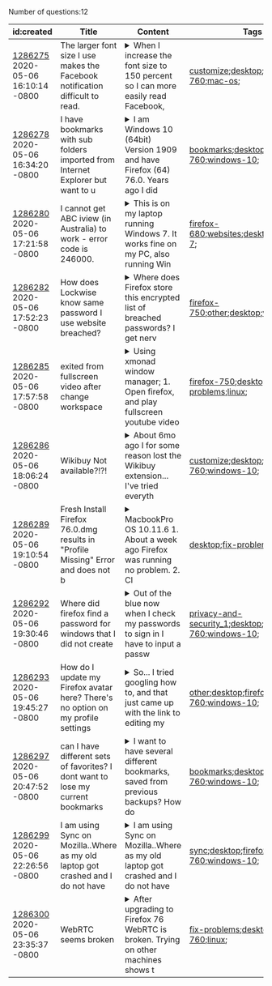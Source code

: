 Number of questions:12

| id:created | Title | Content | Tags |
| --- | --- | --- | --- |
| [1286275](https://support.mozilla.org/questions/1286275)<br>2020-05-06 16:10:14 -0800 | The larger font size I use makes the Facebook notification difficult to read. |<details><summary>When I increase the font size to 150 percent so I can more easily read Facebook,</summary> it distorts the notifications, makes them look like this, below. The second line is halfway obscured. How to adjust this? </details> | [customize](https://support.mozilla.org/en-US/questions/firefox?tagged=customize);[desktop](https://support.mozilla.org/en-US/questions/firefox?tagged=desktop);[firefox-760](https://support.mozilla.org/en-US/questions/firefox?tagged=firefox-760);[mac-os](https://support.mozilla.org/en-US/questions/firefox?tagged=mac-os);|
| [1286278](https://support.mozilla.org/questions/1286278)<br>2020-05-06 16:34:20 -0800 | I have bookmarks with  sub folders imported from Internet Explorer but want to u |<details><summary>I am Windows 10 (64bit) Version 1909 and have Firefox (64) 76.0. Years ago I did</summary> an initial import bookmarks from MS Internet Explorer. These are split into sub folders such as Family ,Computing etc. Since that original Import my  browser MS Edge has many new book marks (Favourit...</details> | [bookmarks](https://support.mozilla.org/en-US/questions/firefox?tagged=bookmarks);[desktop](https://support.mozilla.org/en-US/questions/firefox?tagged=desktop);[firefox-760](https://support.mozilla.org/en-US/questions/firefox?tagged=firefox-760);[windows-10](https://support.mozilla.org/en-US/questions/firefox?tagged=windows-10);|
| [1286280](https://support.mozilla.org/questions/1286280)<br>2020-05-06 17:21:58 -0800 | I cannot get ABC iview (in Australia) to work - error code is 246000. |<details><summary>This is on my laptop running Windows 7. It works fine on my PC, also running Win</summary>dows 7, so there must be some setting that is incorrect on the laptop. </details> | [firefox-680](https://support.mozilla.org/en-US/questions/firefox?tagged=firefox-680);[websites](https://support.mozilla.org/en-US/questions/firefox?tagged=websites);[desktop](https://support.mozilla.org/en-US/questions/firefox?tagged=desktop);[windows-7](https://support.mozilla.org/en-US/questions/firefox?tagged=windows-7);|
| [1286282](https://support.mozilla.org/questions/1286282)<br>2020-05-06 17:52:23 -0800 | How does Lockwise know same password I use website breached? |<details><summary>Where does Firefox store this encrypted list of breached passwords?   I get nerv</summary>ous when I read this paragraph below.  I stay away of storing anything on the cloud, only on my computer do I want passwords stored.  Actually, I have Lockwise disabled for now, only because I have to...</details> | [firefox-750](https://support.mozilla.org/en-US/questions/firefox?tagged=firefox-750);[other](https://support.mozilla.org/en-US/questions/firefox?tagged=other);[desktop](https://support.mozilla.org/en-US/questions/firefox?tagged=desktop);[windows-10](https://support.mozilla.org/en-US/questions/firefox?tagged=windows-10);|
| [1286285](https://support.mozilla.org/questions/1286285)<br>2020-05-06 17:57:58 -0800 | exited from fullscreen video after change workspace |<details><summary>Using xmonad window manager; 1. Open firefox, and play fullscreen youtube video </summary>on workspace-1. 2. Change view (firefox still on workspace-1) to workspace-2. 3. Change view to workspace-1. Problem: The video that still playing will automatically exit from fullscreen, where it sup...</details> | [firefox-750](https://support.mozilla.org/en-US/questions/firefox?tagged=firefox-750);[desktop](https://support.mozilla.org/en-US/questions/firefox?tagged=desktop);[fix-problems](https://support.mozilla.org/en-US/questions/firefox?tagged=fix-problems);[linux](https://support.mozilla.org/en-US/questions/firefox?tagged=linux);|
| [1286286](https://support.mozilla.org/questions/1286286)<br>2020-05-06 18:06:24 -0800 | Wikibuy Not available?!?! |<details><summary>About 6mo ago I for some reason lost the Wikibuy extension... I've tried everyth</summary>ing I know to get it back and keeps saying the file must be corrupt (See image)... On Wikibuys site it says its compatible with Firefox...  ALSO... You cant even find it when searching extensions thro...</details> | [customize](https://support.mozilla.org/en-US/questions/firefox?tagged=customize);[desktop](https://support.mozilla.org/en-US/questions/firefox?tagged=desktop);[firefox-760](https://support.mozilla.org/en-US/questions/firefox?tagged=firefox-760);[windows-10](https://support.mozilla.org/en-US/questions/firefox?tagged=windows-10);|
| [1286289](https://support.mozilla.org/questions/1286289)<br>2020-05-06 19:10:54 -0800 | Fresh Install Firefox 76.0.dmg results in "Profile Missing" Error and does not b |<details><summary>MacbookPro OS 10.11.6 1. About a week ago Firefox was running no problem.  2. Cl</summary>osed  Firefox (quit) 3. Re-opened and got the Profile missing error. 4. troubleshoot through existing threads on mozilla support. including renaming the profile.ini file, deleting it, moving it, etc. ...</details> | [desktop](https://support.mozilla.org/en-US/questions/firefox?tagged=desktop);[fix-problems](https://support.mozilla.org/en-US/questions/firefox?tagged=fix-problems);|
| [1286292](https://support.mozilla.org/questions/1286292)<br>2020-05-06 19:30:46 -0800 | Where did firefox find a password for windows that I did not create |<details><summary>Out of the blue now when I check my passwords to sign in I have to input a passw</summary>ord that I have never created and am unable to change review or find in my computer.  The ghost in the machine strikes again.   Let me decide what level of security I wish to maintain, it shows your i...</details> | [privacy-and-security_1](https://support.mozilla.org/en-US/questions/firefox?tagged=privacy-and-security_1);[desktop](https://support.mozilla.org/en-US/questions/firefox?tagged=desktop);[firefox-760](https://support.mozilla.org/en-US/questions/firefox?tagged=firefox-760);[windows-10](https://support.mozilla.org/en-US/questions/firefox?tagged=windows-10);|
| [1286293](https://support.mozilla.org/questions/1286293)<br>2020-05-06 19:45:27 -0800 | How do I update my Firefox avatar here? There's no option on my profile settings |<details><summary>So... I tried googling how to, and that just came up with the link to editing my</summary> profile. I don't see any options on my profile to edit the avatar (see attached image 1) I tried clicking Manage Account, and thought "Oh, maybe it's that" and added a picture there (image 2) But tha...</details> | [other](https://support.mozilla.org/en-US/questions/firefox?tagged=other);[desktop](https://support.mozilla.org/en-US/questions/firefox?tagged=desktop);[firefox-760](https://support.mozilla.org/en-US/questions/firefox?tagged=firefox-760);[windows-10](https://support.mozilla.org/en-US/questions/firefox?tagged=windows-10);|
| [1286297](https://support.mozilla.org/questions/1286297)<br>2020-05-06 20:47:52 -0800 | can I have different sets of favorites? I dont want to lose my current bookmarks |<details><summary>I want to have several different bookmarks, saved from previous backups? How do </summary>i do this without losing my current bookmarks/folders? </details> | [bookmarks](https://support.mozilla.org/en-US/questions/firefox?tagged=bookmarks);[desktop](https://support.mozilla.org/en-US/questions/firefox?tagged=desktop);[firefox-760](https://support.mozilla.org/en-US/questions/firefox?tagged=firefox-760);[windows-10](https://support.mozilla.org/en-US/questions/firefox?tagged=windows-10);|
| [1286299](https://support.mozilla.org/questions/1286299)<br>2020-05-06 22:26:56 -0800 | I am using Sync on Mozilla..Where as my old laptop got crashed and I do not have |<details><summary>I am using Sync on Mozilla..Where as my old laptop got crashed and I do not have</summary> data on it now..I logged with same email on new laptop,but unable to get data synced </details> | [sync](https://support.mozilla.org/en-US/questions/firefox?tagged=sync);[desktop](https://support.mozilla.org/en-US/questions/firefox?tagged=desktop);[firefox-760](https://support.mozilla.org/en-US/questions/firefox?tagged=firefox-760);[windows-10](https://support.mozilla.org/en-US/questions/firefox?tagged=windows-10);|
| [1286300](https://support.mozilla.org/questions/1286300)<br>2020-05-06 23:35:37 -0800 | WebRTC seems broken |<details><summary>After upgrading to Firefox 76 WebRTC is broken. Trying on other machines shows t</summary>he same. Even an older one with Firefox 75 was broken. https://test.webrtc.org/ shows the problem. Zero video bandwith, although camera, sound and network is fine: Video bandwidth  [ FAILED ] Frame ra...</details> | [fix-problems](https://support.mozilla.org/en-US/questions/firefox?tagged=fix-problems);[desktop](https://support.mozilla.org/en-US/questions/firefox?tagged=desktop);[firefox-760](https://support.mozilla.org/en-US/questions/firefox?tagged=firefox-760);[linux](https://support.mozilla.org/en-US/questions/firefox?tagged=linux);|
